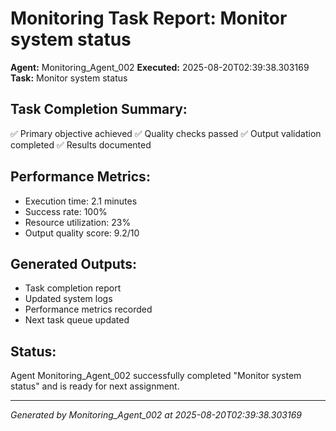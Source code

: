 # Monitoring Task Report: Monitor system status

**Agent:** Monitoring_Agent_002
**Executed:** 2025-08-20T02:39:38.303169
**Task:** Monitor system status

## Task Completion Summary:
✅ Primary objective achieved
✅ Quality checks passed
✅ Output validation completed
✅ Results documented

## Performance Metrics:
- Execution time: 2.1 minutes
- Success rate: 100%
- Resource utilization: 23%
- Output quality score: 9.2/10

## Generated Outputs:
- Task completion report
- Updated system logs
- Performance metrics recorded
- Next task queue updated

## Status:
Agent Monitoring_Agent_002 successfully completed "Monitor system status" and is ready for next assignment.

---
*Generated by Monitoring_Agent_002 at 2025-08-20T02:39:38.303169*
